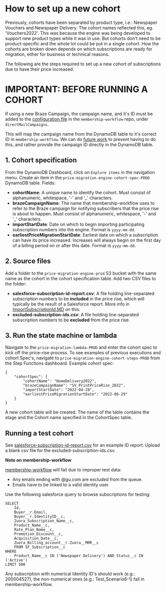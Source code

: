 # How to set up a new cohort

Previously, cohorts have been separated by product type, i.e.: Newspaper Vouchers and Newspaper Delivery. The cohort names reflected this, eg. 'Vouchers2022'. This was because the engine was being developed to support new product types while it was in use. But cohorts don't need to be product-specific and the whole lot could be put in a single cohort. How the cohorts are broken down depends on which subscriptions are ready for migration, either for business or technical reasons.

The following are the steps required to set up a new cohort of subscriptions due to have their price increased.

# IMPORTANT: BEFORE RUNNING A COHORT

If using a new Braze Campaign, the campaign name, and it's ID must be added to the [configuration file](https://github.com/guardian/membership-workflow/blob/main/conf/PROD.public.conf#L119-L123) in the `membership-workflow` repo, under `directMailCampaigns`.

This will map the campaign name from the DynamoDB table to it's correct ID in `membership-workflow`. We can do [future work](https://trello.com/c/5VWs9qNV/480-do-not-require-the-braze-campaign-id-to-be-added-to-membership-workflow-rather-provide-it-through-dynamodb) to prevent having to do this, and rather provide the campaign ID directly in the DynamoDB table.

## 1. Cohort specification

From the DynamoDB Dashboard, click on `Explore items` in the navigation menu. Create an item in the `price-migration-engine-cohort-spec-PROD` DynamoDB table.
Fields:
* **cohortName**: A unique name to identify the cohort.
Must consist of alphanumeric, whitespace, '-' and '_' characters.
* **brazeCampaignName**: The name that membership-workflow uses to refer to the Braze campaign for notifying subscribers
that the price rise is about to happen.
Must consist of alphanumeric, whitespace, '-' and '_' characters.
* **importStartDate**: Date on which to begin importing participating subscription numbers into the engine.
Format is `yyyy-mm-dd`.
* **earliestPriceMigrationStartDate**: Earliest date on which a subscription can have its price increased. Increases
will always begin on the first day of a billing period on or after this date.
Format is `yyyy-mm-dd`.

## 2. Source files

Add a folder to the `price-migration-engine-prod` S3 bucket with the same name as the cohort in the cohort specification
table. 
Add two CSV files to the folder:
* **salesforce-subscription-id-report.csv**: A file holding line-separated subscription numbers to be **included** in the 
price rise, which will typically be the result of a Salesforce report. More info in [ImportSubscriptionId.MD](./ImportSubscriptionId.MD) on this. 
* **excluded-subscription-ids.csv**: A file holding line-separated subscription numbers to be **excluded** from the price 
rise.

## 3. Run the state machine or lambda

Navigate to the `price-migration-lambda-PROD` and enter the cohort spec to kick off the price-rise process. To see examples of previous executions and cohort Spec's, navigate to `price-migration-engine-cohort-steps-PROD` from the Step Functions dashboard.
Example cohort spec: 

```
{
    "cohortSpec": {
        "cohortName": "HomeDelivery2022",
        "brazeCampaignName": "SV_PrintPriceRise_2022",
        "importStartDate": "2022-04-28",
        "earliestPriceMigrationStartDate": "2022-06-29"
    }
}
```

A new cohort table will be created. The name of the table contains the stage and the Cohort name specified in the CohortSpec table. 

## Running a test cohort

See [salesforce-subscription-id-report.csv](./lambda/src/test/resources/salesforce-subscription-id-report.csv) for an example ID report. Upload a blank csv file for the excluded-subscription-ids.csv.

**Note on membership-workflow**

[membership-workflow](https://github.com/guardian/membership-workflow) will fail due to improper test data:

- Any emails ending with @gu.com are excluded from the queue.
- Emails have to be linked to a valid identity user.

Use the following salesforce query to browse subscriptions for testing:

```
SELECT
    Id,
    Buyer__r.Email,
    Buyer__r.IdentityID__c,
    Zuora_Subscription_Name__c,
    Product_Name__c,
    Rate_Plan_Name__c,
    Promotion_Discount__c,
    Acquisition_Date__c,
    Zuora_Billing_account__r.Zuora__MRR__c
    FROM SF_Subscription__c
WHERE
    Product_Name__c IN ('Newspaper Delivery') AND Status__c IN ('Active')
LIMIT 500
```

Any subscription with numerical Identity ID's should work (e.g.: 200004527), the non-numerical ones (e.g.: Test_Scenario6-1) fail in membership-workflow.
